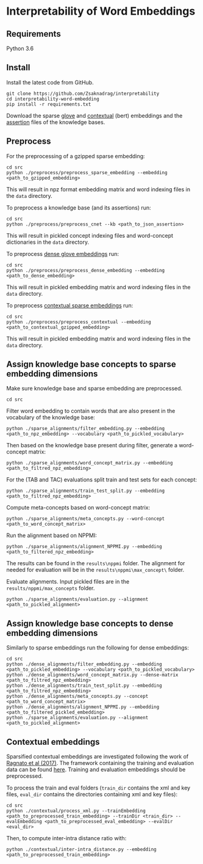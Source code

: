 # Interpretability of Word Embeddings
## Requirements
Python 3.6
## Install
Install the latest code from GitHub.

    git clone https://github.com/Zsaknadrag/interpretability
    cd interpretability-word-embedding
    pip install -r requirements.txt

Download the sparse [glove][1] and [contextual][2] (bert) embeddings and the [assertion][3] files of the knowledge bases.
## Preprocess
For the preprocessing of a gzipped sparse embedding:
	
	cd src
	python ./preprocess/preprocess_sparse_embedding --embedding <path_to_gzipped_embedding>

This will result in npz format embedding matrix and word indexing files in the `data` directory.
	
To preprocess a knowledge base (and its assertions) run:

	cd src
	python ./preprocess/preprocess_cnet --kb <path_to_json_assertion>
	
This will result in pickled concept indexing files and word-concept dictionaries in the `data` directory.
	
To preprocess [dense glove embeddings][4] run:

	cd src
	python ./preprocess/preprocess_dense_embedding --embedding <path_to_dense_embedding>

This will result in pickled embedding matrix and word indexing files in the `data` directory.	
	
To preprocess [contextual sparse embeddings][5] run:

	cd src
	python ./preprocess/preprocess_contextual --embedding <path_to_contextual_gzipped_embedding>

This will result in pickled embedding matrix and word indexing files in the `data` directory.	

## Assign knowledge base concepts to sparse embedding dimensions
Make sure knowledge base and sparse embedding are preprocessed.

	cd src
	
Filter word embedding to contain words that are also present in the vocabulary of the knowledge base:

	python ./sparse_alignments/filter_embedding.py --embedding <path_to_npz_embedding> --vocabulary <path_to_pickled_vocabulary>

Then based on the knowledge base present during filter, generate a word-concept matrix:

	python ./sparse_alignments/word_concept_matrix.py --embedding <path_to_filtred_npz_embedding>
	
For the (TAB and TAC) evaluations split train and test sets for each concept:

	python ./sparse_alignments/train_test_split.py --embedding <path_to_filtred_npz_embedding>

Compute meta-concepts based on word-concept matrix:

	python ./sparse_alignments/meta_concepts.py --word-concept <path_to_word_concept_matrix>
	
Run the alignment based on NPPMI:
	
	python ./sparse_alignments/alignment_NPPMI.py --embedding <path_to_filtered_npz_embedding>

The results can be found in the `results\nppmi` folder. The alignment for needed for evaluation will be in the `results\nppmi\max_concept\` folder.
	
	
Evaluate alignments. Input pickled files are in the `results/nppmi/max_concepts` folder.

	python ./sparse_alignments/evaluation.py --alignment <path_to_pickled_alignment>
	
## Assign knowledge base concepts to dense embedding dimensions	

Similarly to sparse embeddings run the following for dense embeddings:

	cd src
	python ./dense_alignments/filter_embedding.py --embedding <path_to_pickled_embedding> --vocabulary <path_to_pickled_vocabulary>
	python ./dense_alignments/word_concept_matrix.py --dense-matrix <path_to_filtred_npz_embedding>
	python ./dense_alignments/train_test_split.py --embedding <path_to_filtred_npz_embedding>
	python ./dense_alignments/meta_concepts.py --concept <path_to_word_concept_matrix>
	python ./dense_alignments/alignment_NPPMI.py --embedding <path_to_filtered_pickled_embedding>
	python ./sparse_alignments/evaluation.py --alignment <path_to_pickled_alignment>

## Contextual embeddings

Sparsified contextual embeddings are investigated following the work of [Ragnato et al (2017)][6]. The framework containing the training and evaluation data can be found [here][7]. Training and evaluation embeddings should be preprocessed.

To process the train and eval folders (`train_dir` contains the xml and key files, `eval_dir` contains the directories containing xml and key files):

	cd src
	python ./contextual/process_xml.py --trainEmbedding <path_to_preprocessed_train_embedding> --trainDir <train_dir> --evalEmbedding <path_to_preprocessed_eval_embedding> --evalDir <eval_dir>
	
Then, to compute inter-intra distance ratio with:
	
	python ./contextual/inter-intra_distance.py --embedding <path_to_preprocessed_train_embedding>
	
	
[1]: http://rgai.inf.u-szeged.hu/~berend/interpretability/sparse_glove_extended/
[2]: http://rgai.inf.u-szeged.hu/~berend/interpretability/contextual/
[3]: https://drive.google.com/open?id=19APSLGWn1IGAaWkpg9x-PoJo-fHI0SvS
[4]: https://nlp.stanford.edu/projects/glove/
[5]: http://rgai.inf.u-szeged.hu/~berend/interpretability/contextual/
[6]: https://www.aclweb.org/anthology/E17-1010/
[7]: http://lcl.uniroma1.it/wsdeval/home
